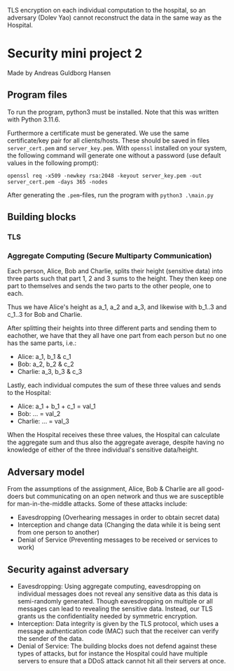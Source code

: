 TLS encryption on each individual computation to the hospital, so an adversary (Dolev Yao) cannot reconstruct the data in the same way as the Hospital.

# Security mini project 2

Made by Andreas Guldborg Hansen

## Program files

To run the program, python3 must be installed. Note that this was written with Python 3.11.6.

Furthermore a certificate must be generated. We use the same certificate/key pair for all clients/hosts. These should be saved in files `server_cert.pem` and `server_key.pem`. With `openssl` installed on your system, the following command will generate one without a password (use default values in the following prompt):

`openssl req -x509 -newkey rsa:2048 -keyout server_key.pem -out server_cert.pem -days 365 -nodes`

After generating the `.pem`-files, run the program with `python3 .\main.py`

## Building blocks

### TLS

### Aggregate Computing (Secure Multiparty Communication)

Each person, Alice, Bob and Charlie, splits their height (sensitive data) into three parts such that part 1, 2 and 3 sums to the height.
They then keep one part to themselves and sends the two parts to the other people, one to each.

Thus we have Alice's height as a_1, a_2 and a_3, and likewise with b_1..3 and c_1..3 for Bob and Charlie.

After splitting their heights into three different parts and sending them to eachother, we have that they all have one part from each person but no one has the same parts, i.e.:
- Alice: a_1, b_1 & c_1
- Bob: a_2, b_2 & c_2
- Charlie: a_3, b_3 & c_3

Lastly, each individual computes the sum of these three values and sends to the Hospital:
- Alice: a_1 + b_1 + c_1 = val_1
- Bob: ... = val_2
- Charlie: ... = val_3

When the Hospital receives these three values, the Hospital can calculate the aggregate sum and thus also the aggregate average, despite having no knowledge of either of the three individual's sensitive data/height.

## Adversary model

From the assumptions of the assignment, Alice, Bob & Charlie are all good-doers but communicating on an open network and thus we are susceptible for man-in-the-middle attacks. Some of these attacks include:

- Eavesdropping (Overhearing messages in order to obtain secret data)
- Interception and change data (Changing the data while it is being sent from one person to another)
- Denial of Service (Preventing messages to be received or services to work)

## Security against adversary

- Eavesdropping: Using aggregate computing, eavesdropping on individual messages does not reveal any sensitive data as this data is semi-randomly generated. Though eavesdropping on multiple or all messages can lead to revealing the sensitive data. Instead, our TLS grants us the confidentiality needed by symmetric encryption.
- Interception: Data integrity is given by the TLS protocol, which uses a message authentication code (MAC) such that the receiver can verify the sender of the data.
- Denial of Service: The building blocks does not defend against these types of attacks, but for instance the Hospital could have multiple servers to ensure that a DDoS attack cannot hit all their servers at once.
